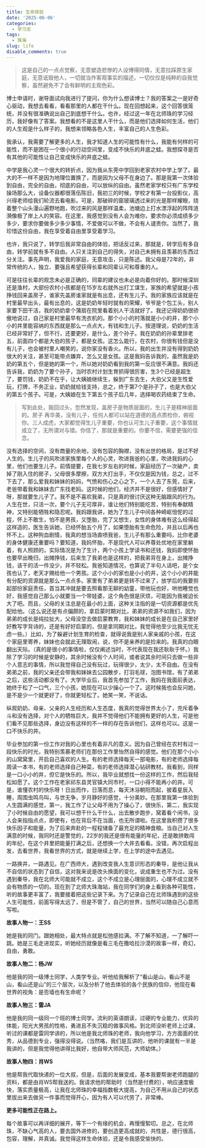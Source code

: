 ```yaml
---
title: 生命体验
date: '2025-06-06'
categories:
  - 学习志
tags:
  - 珠海
slug: life
disable_comments: true
---
```


> 这是自己的一点点觉察，无意塑造悲惨的人设博得同情，无意拉踩原生家庭，无意诋毁他人，一切就当作客观事实的描述，一切仅仅是纯粹的自我觉察，虽然避免不了会有鲜明的主观色彩。

博士申请时，谢导面试向我进行了提问，你为什么想读博士？我的答案之一是好奇心驱动，我想去看看，看看那里的人都在干什么。现在回想起来，这个回答很笼统，并没有很准确说出自己到底想干什么。也许，经过这一年在北师珠的学习经历，我好像有了答案。我想看的不是这里人干什么，而是他们选择如何生活，他们的人生观是什么样子的，我想来领略各色人生，丰富自己的人生色彩。

我承认，我需要了解更多的人生，我才知道人生的可能性有什么，我能有何样的可能性，而不是困在一个很小的行动空间里，变成不快乐的井底之蛙。我想探寻是否有其他的可能性让自己变成快乐的井底之蛙。

中学是我心灵一个很大的转折点，因为我从东莞中学回到老家农村中学上学了。最大的不一样不是因为地理位置换了，而是因为父母不在身边了。那是我第一次体验到自由，完全的自由，彻底的自由，可以放纵的自由。虽然老家学校只有广东学校操场那么大，设备仪器都很落伍陈旧，我初三的时候，学校才有第一台投影仪，高兴得老师给我们轮流去看电影。可是，那破碎的窗玻璃透过来的光是那样耀眼，绕着整个山头漫山遍野地跑，吹过来的风是那样温柔，池塘边上打水漂浮起的阵阵涟漪像极了岸上人的笑容。在这里，我感觉到没有人会为难你，要求你必须成绩多少多少，要求你要做多少多少事情，不爱做可以不做，不会有人谴责你。当然了，我珍惜这份自由，我在享受着自由里享受着学习。

也许，我只说了，转学后我非常自由的体验，把话反过来，那就是，转学后有多自由，转学前就有多不自由。人只关注到自己的得失，对自己未拥有且羡慕的东西过分关注。事先声明，我爱我的家庭，无意攻击，只是陈述。我父母是72年的，非常传统的人，独立、要强且希望获得长辈和同辈认可和尊重的人。

可是往往长辈的观念未必是正确的，同辈的建议也未必是向着你好的。那时候深圳还是渔村，大部份农村小孩都是在15岁左右就外出打工谋生，家族的希望就是小孩挣钱回来盖房子，谁家先盖房谁家就是有出息，还有生儿子。我的家族应该就是在村里最早出头，最有出息的，这是奶奶年轻时就有的荣耀，爷爷是个包工头，别人家要下田干活，我的奶奶拿个蒲扇在院里看着别人干活就好了。我还记得奶奶很骄傲地说过，自己家是村里最早有洗衣机的。那个小小的村落就是小小的井，那个小小的井里能容纳的东西就是那么一点点大，有钱和生儿子。按道理说，奶奶的生活已经非常好了，但不行，还要更好，是什么，差个孙子。我在奶奶的孙辈里排老五，前面四个都是大伯的孩子，都是女孩。这怎么能行，在农村，你很有钱但是没有儿子，也会被村里人嘲笑的，说你家没有香火。所以，我的出生并没有得到奶奶很大的关注，甚至可能带点嫌弃，怎么又是女孩。这是我妈告诉我的，虽然我是奶奶的第五个，但是她的第一个，所以她对奶奶看到我的第一反应很不满意。我妈还告诉我，奶奶为了要个孙子，当时农村计划生育抓得很厉害，生3个已经是超生了，要罚钱，奶奶不在乎，让大姨娘继续生，躲到广东去生，大伯父又是生性爱玩，打牌，不务正业，奶奶就给钱支持，总之，终于第7个是孙子了，也是大伯父的第五个孩子。可是，大姨娘在生下第五个孩子后几年，选择喝农药结束了生命。

> 写到此处，我回过头，忽然发现，盖房子是物质层面的，生儿子是精神层面的。房子 再华美，没有儿子，任何人都可以站在道德的高点质检你，俯视你。三人成虎，大家都觉得生儿子重要，你也认可生儿子重要，这个事情就成立了，无所谓对与错。你信了，那就是重要的。你要不信，需要更强的信念。

没有选择的空间，没有商量的余地，没有包容的胸襟，没有出世的格局，是过不好人生的。生儿子的风吹进家族里每个人的心灵，吹进我爸的心里，吹进我妈的心里，他们也要生儿子。前情提要，在我七岁左右的时候，家庭经历了一次破产，卖掉了刚入住的房子，父母很多摩擦，双方大打出手，不仅仅是因为钱，总之，过不下去了，那么爱我和妹妹的妈妈，气愤和伤心之心之下，一个人去了东莞，后来，老爸带着我和妹妹去广东找老妈。这时候的他们，经济并不是很好，但感情好了呀，那就要生儿子了。我不是不喜欢我弟，只是真的很讨厌这种无脑跟风的行为。人生在世，只活一次，要个儿子无可厚非，谁让他们特别能吃苦，特别有奉献精神，又特别能牺牲和隐忍呢。我妈跟我讲，她为了生儿子中间各种崎岖忸怩的过程，怀上不敢生，怕不是男孩，又堕胎，完了又想生，女性的身体难有这么经得起这样造的，医生告诉她，已经怀胎五个月了，如果堕胎有生命危险，并且以后再也怀不上。这种狗血剧情，我真的想当场直喷我爸，生儿子有那么重要吗，比你老婆的身体健康还重要吗？要知道，我妈怀胎，不是现代人可以养尊处优地在家里躺着，有人照顾的，实际情况是为了生计，两个小孩上学读书和还钱，我妈即使怀胎也要早出晚归，出摊挣钱，后来生了我弟也是这样的，把我弟背在身上，出摊挣钱，该干的活一件没少，并不轻松。我爸知道情况，也算说了半句人话吧，是个女孩也认了，老天才赐给他一个男孩。这个小小的家也是小小的井，这个小小的井能有分配的资源就是那么一点点多。家里有了弟弟更是转不过来了，放学后的我要担起部份家庭责任，首当其冲就是要去照看那无聊的幼童，带他玩也好，哄他睡觉也好，我感觉自己那么小就要当一个带娃婆，这个角色很是厌烦，可能因为我被迫长大了吧。而且，父母的关注总是在最小的上面，这种关注指的是一切资源都是优先配给他。（这么说还是有点偏颇的，拿启蒙时期对比，弟弟的资源不如我们，因为弟弟的成长是纯拉扯大，父母没空去做启蒙教育，我和妹妹的成长是在自己家里好好教写字背诗的，还是有好好启蒙的，但是拿同期对比，我觉得他至少比我无忧无虑一些。）比如，为了躲避计划生育的检查，就得说我是别人家亲戚的小孩，在这个家庭里寄养，妹妹也会就此无理取闹，说，你不是亲养的是捡来的。我真的白眼翻出天际。（真的是很小的事情啦，仅仅阐述当时，不代表现在我还耿耿于怀。）我除了学习的时候是安静的，其余时候没有个人时间，或者说其余时间只去做一些非个人意志的事情，所以我觉得自己没有玩过，玩得很少，太少，太不自由。在没有弟弟之前，我的父亲还会带我和妹妹去公园散步，打羽毛球，泡图书馆，有了弟弟之后，这些活动都没有了。大学毕业后，我首先参加了工作，我妈在我面前表达，她终于松了一口气，三个小孩，她现在可以少操心一个了。这时候我也会反问她，是不是少一个就更好了，你就更轻松了。她笑一笑，不说话。

纵观奶奶、母亲、父亲的人生经历和人生态度，我真的觉得世界太小了，充斥着争斗和没有选择，对个人的牺牲巨大，我并不觉得他们不能拥有更好的人生，可是他们看不见那些选择，身边没有这样的不一样的存在告诉他们，这样也可以。这是一口不快乐的井。

毕业参加的第一份工作对我的心里也有着非凡的意义。因为自己曾经在农村有过一段快乐的时光，我特别羡慕老师们在那份工作里怡然自得的感觉。他们在那个小小的山窝窝里，开启自己喜欢的人生。有的老师选择每天一部电影，有的老师选择每周读一本书，有的老师选择自己种菜，有的老师选择潜心钻研教材。我看到，同样是一口小小的井，但它是快乐的。所以，我毕业就想找一份这样的工作，然后我轻松如愿了。这个工作在老家祁东县灵官镇大同市村，一口小得不能再小的井。可是，谁懂农村的快乐呀！日出而作，日落而息，每天沐浴朝阳而起，披着星辰入睡，周围虫鸣鸟叫，与世无争，岁月静好的感觉，十分美妙。在那里我第一体验到人生圆满的感觉，第一，我工作了让父母不用为了操心了，很快乐，第二，我实现了小时候自由的愿望，我可以想干什么干什么，出去散步跑步，窝着看个闲书，没人会来指指点点，即使有，也在背后不在当面，也无所谓啦。在这里我积攒了很多快乐因子和能量，为了后来奔赴的一程程储备了最充足的精神食粮。当自己对人生满意的时候，我同时还是警觉的，22岁的我还是很有能量的年纪，还是敢拼敢闯的年纪，在这个井里把能量打满之后，还想换一个大井去看看。没错，再次启程出发，去看世界，我看世界的方式，就是继续上学，在上学的途中去遇见。

一路换井，一路遇见。在广西师大，遇到改变我人生意识形态的秦导，是他让我从不自信的状态到了自信，这对我来说是改头换面的变化，说成重生也不为过。没有遇到秦导，我在北师大可能就不成立，这个不成立是心理层面的，心理不成立就不会有物质的一切的。现在到了北师大珠海站，我在同学们的身上看到各种可能性，听的故事更丰富了，我要接着把这些记录下来。为了记录自己在北师珠遇到的这些人生可能性，前面写得太远了，但是不管了，自己的世界，当然可以随自己心意而写啦。



**故事人物一：王SS** 

她是我的同门。跟她相处，最大特点就是松弛感拉满。不了解不知道，一了解吓一跳。她是三毛走进现实，听她经历就像是看三毛在撒哈拉沙漠的故事一样，奇幻，自由，勇敢。

**故事人物二：杨JW**

他是我的同一级博士同学，人类学专业。听他给我解析了“看山是山，看山不是山，看山还是山”的三个层次，以及分析了他去体验的各个民族的信仰，他现在看世界的视角：是否墙也有生命呢？

**故事人物三：雷JA**

他是我的同一级同一个班的博士同学。流利的英语朗读，过硬的专业能力，优异的体能，阳光大男孩的性格，勇进且不失沉稳的做事风格。到北师没听老师上过课，听过的课都是雷同学讲的，所以他是我北师珠的老师，我向他学习，方方面面的优秀，从品德到专业，强得没得说。（当然咯，我们是互讲的，他听的课就有一半是我讲的，但是我觉得他讲得比我好，他自带大师风范，大师幼体。）

**故事人物四：肖WS**

他是帮我代取快递的一位大叔，但是，后面的发展变成，基本我要帮谢老师跑腿的资料，都是由肖WS帮我送的。我请求他的帮助时（当然是付费的），响应速度极快，落实质量极高，让我在北师珠的幸福指数极大提高，为自己不用从自己的状态里拔出来去做另一件事而觉得开心，因为有人可以代劳了，非常棒。

**更多可能性正在路上。**

每个故事可以再详细的展开，等下一个有缘的机会，再慢慢絮叨。总之，在北师珠，不缺心气高的人，要去国外进修的，要创造更高成就的，共性是，德行很高，包容，理解，并真诚。我觉得这样生命体验，还是令我感受愉快的。
